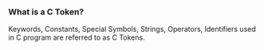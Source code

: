 ###  What is a C Token?
 Keywords, Constants, Special Symbols, Strings, Operators, Identifiers used in C program are referred to as C Tokens.